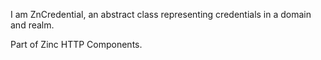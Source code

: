 I am ZnCredential, an abstract class representing credentials in a domain and realm.Part of Zinc HTTP Components.